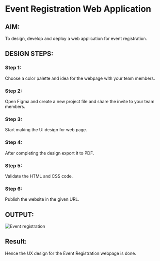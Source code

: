 # Event Registration Web Application

## AIM:
To design, develop and deploy a web application for event registration.

## DESIGN STEPS:

### Step 1:

Choose a color palette and idea for the webpage with your team members.

### Step 2:

Open Figma and create a new project file and share the invite to your team members.

### Step 3:

Start making the UI design for web page.

### Step 4:

After completing the design export it to PDF.

### Step 5:

Validate the HTML and CSS code.

### Step 6:

Publish the website in the given URL.


## OUTPUT:
![Event registration](https://user-images.githubusercontent.com/119643845/215399031-c69b201a-5db0-4a63-8ec2-903e9986e7bc.jpg)


## Result:
Hence the UX design for the Event Registration webpage is done.

